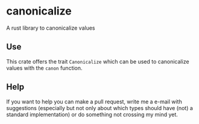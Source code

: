 # canonicalize
A rust library to canonicalize values

## Use
This crate offers the trait `Canonicalize` which can be used to canonicalize values with the `canon` function.

## Help
If you want to help you can make a pull request, write me a e-mail with suggestions (especially but not only about which types should have (not) a standard implementation) or do something not crossing my mind yet.
